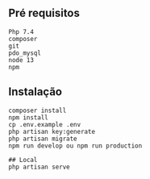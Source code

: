 
## Pré requisitos
```
Php 7.4
composer
git
pdo_mysql
node 13
npm

```
## Instalação 
```
composer install
npm install
cp .env.example .env 
php artisan key:generate
php artisan migrate
npm run develop ou npm run production

## Local 
php artisan serve

```
